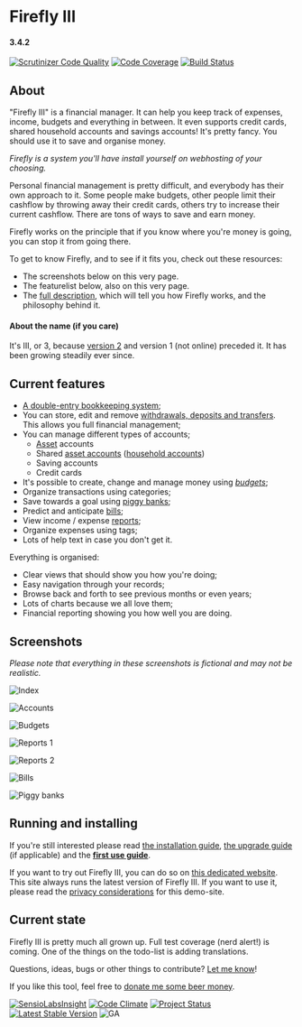 # Firefly III
#### 3.4.2

[![Scrutinizer Code Quality](https://scrutinizer-ci.com/g/JC5/firefly-iii/badges/quality-score.png?b=master)](https://scrutinizer-ci.com/g/JC5/firefly-iii/?branch=master)
[![Code Coverage](https://scrutinizer-ci.com/g/JC5/firefly-iii/badges/coverage.png?b=master)](https://scrutinizer-ci.com/g/JC5/firefly-iii/?branch=master)
[![Build Status](https://scrutinizer-ci.com/g/JC5/firefly-iii/badges/build.png?b=master)](https://scrutinizer-ci.com/g/JC5/firefly-iii/build-status/master)

## About

"Firefly III" is a financial manager. It can help you keep track of expenses, income, budgets and everything in between. It even supports credit cards, shared 
household accounts and savings accounts! It's pretty fancy. You should use it to save and organise money.
 
_Firefly is a system you'll have install yourself on webhosting of your choosing._

Personal financial management is pretty difficult, and everybody has their own approach to it. Some people
make budgets, other people limit their cashflow by throwing away their credit cards, others try to increase
their current cashflow. There are tons of ways to save and earn money.

Firefly works on the principle that if you know where you're money is going, you can stop it from going there.

 
To get to know Firefly, and to see if it fits you, check out these resources:

- The screenshots below on this very page.
- The featurelist below, also on this very page.
- The [full description](https://github.com/JC5/firefly-iii/wiki/full-description), which will tell you how Firefly works,
and the philosophy behind it.


#### About the name (if you care)

It's III, or 3, because [version 2](https://github.com/JC5/Firefly) and version 1 (not online) preceded it. It has been growing steadily ever since.

## Current features

- [A double-entry bookkeeping system](https://en.wikipedia.org/wiki/Double-entry_bookkeeping_system);
- You can store, edit and remove [withdrawals, deposits and transfers](https://en.wikipedia.org/wiki/Financial_transaction). This allows you full financial management;
- You can manage different types of accounts;
  - [Asset](https://en.wikipedia.org/wiki/Asset) accounts
  - Shared [asset accounts](https://en.wikipedia.org/wiki/Asset) ([household accounts](https://en.wikipedia.org/wiki/Household))
  - Saving accounts
  - Credit cards
- It's possible to create, change and manage money using _[budgets](https://en.wikipedia.org/wiki/Envelope_system)_;
- Organize transactions using categories;
- Save towards a goal using [piggy banks](https://en.wikipedia.org/wiki/Piggy_bank);
- Predict and anticipate [bills](https://en.wikipedia.org/wiki/Invoice);
- View income / expense [reports](https://en.wikipedia.org/wiki/Financial_statement);
- Organize expenses using tags;
- Lots of help text in case you don't get it.

Everything is organised:

- Clear views that should show you how you're doing;
- Easy navigation through your records;
- Browse back and forth to see previous months or even years;
- Lots of charts because we all love them;
- Financial reporting showing you how well you are doing.

## Screenshots

_Please note that everything in these screenshots is fictional and may not be realistic._

![Index](https://i.nder.be/c09vfw90)

![Accounts](https://i.nder.be/hkn0vhcg)

![Budgets](https://i.nder.be/h2snx2mw)

![Reports 1](https://i.nder.be/c9f8zy5c)

![Reports 2](https://i.nder.be/ghvs5png)

![Bills](https://i.nder.be/h58kh00p)

![Piggy banks](https://i.nder.be/hkud0h53)

## Running and installing

If you're still interested please read [the installation guide](https://github.com/JC5/firefly-iii/wiki/Installation), 
[the upgrade guide](https://github.com/JC5/firefly-iii/wiki/Upgrade-instructions) (if applicable) 
and the **[first use guide](https://github.com/JC5/firefly-iii/wiki/First-use)**.
 
If you want to try out Firefly III, you can do so on [this dedicated website](https://geld.nder.be/). 
This site always runs the latest version of Firefly III. If you want to use it, please read the [privacy considerations](https://github.com/JC5/firefly-iii/wiki/Privacy-on-demo-site) for this demo-site.


## Current state

Firefly III is pretty much all grown up. Full test coverage (nerd alert!) is coming. One of the things on the todo-list
is adding translations.

Questions, ideas, bugs or other things to contribute? [Let me know](https://github.com/JC5/firefly-iii/issues/new)!

If you like this tool, feel free to [donate me some beer money](https://www.paypal.com/cgi-bin/webscr?cmd=_donations&business=2ZMV952UUSCLU&lc=NL&item_name=Development%20of%20Firefly&currency_code=EUR&bn=PP%2dDonationsBF%3abtn_donate_SM%2egif%3aNonHosted).

[![SensioLabsInsight](https://insight.sensiolabs.com/projects/d44c7012-5f50-41ad-add8-8445330e4102/mini.png)](https://insight.sensiolabs.com/projects/d44c7012-5f50-41ad-add8-8445330e4102)
[![Code Climate](https://codeclimate.com/github/JC5/firefly-iii/badges/gpa.svg)](https://codeclimate.com/github/JC5/firefly-iii)
[![Project Status](http://stillmaintained.com/JC5/firefly-iii.png?a=b)](http://stillmaintained.com/JC5/firefly-iii)
[![Latest Stable Version](https://poser.pugx.org/grumpydictator/firefly-iii/v/stable.svg)](https://packagist.org/packages/grumpydictator/firefly-iii)
![GA](https://ga-beacon.appspot.com/UA-58172398-6/firefly-iii/readme)
